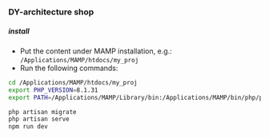 ### DY-architecture shop

##### install
* Put the content under MAMP installation, e.g.: `/Applications/MAMP/htdocs/my_proj`
* Run the following commands:
```bash
cd /Applications/MAMP/htdocs/my_proj
export PHP_VERSION=8.1.31
export PATH=/Applications/MAMP/Library/bin:/Applications/MAMP/bin/php/php${PHP_VERSION}/bin:$PATH

php artisan migrate
php artisan serve
npm run dev
```

